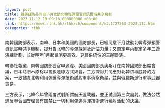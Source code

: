 ```yaml
---
layout: post
title: 韓美日防長同意下月啟動北韓導彈預警資訊實時共享機制
date: 2023-11-12 19:09:16.000000000 +08:00
link: https://news.rthk.hk/rthk/ch/component/k2/1727553-20231112.htm
categories: rthk
---
```


南韓國防部表示，南韓、日本和美國的國防部長，已經同意下月啟動北韓導彈預警資訊實時共享機制，提升對北韓的導彈探測及評估力量；又商定年內制定多年三邊演練計劃，並從明年1月起實施更高效、更具系統性的三邊聯演。

韓聯社報道，南韓國防部長官申源湜、美國國防部長奧斯汀在南韓國防部出席會議，日本防相木原稔以視像連線方式與會，三方探討共同應對北韓核導威脅的方案，一致譴責北韓利用彈道導彈技術試射軍事偵察衛星，並與俄羅斯進行軍事武器貿易。

三方表示，北韓今年曾兩度試射所謂航天運載器，並正試圖第三次發射，做法公然違反聯合國安理會有關禁止一切利用彈道導彈技術進行發射活動的決議。
